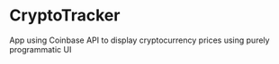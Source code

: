 # CryptoTracker
App using Coinbase API to display cryptocurrency prices using purely programmatic UI
